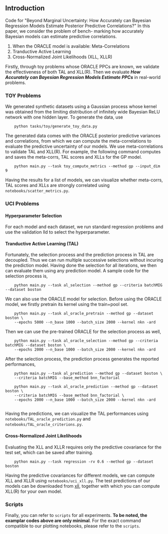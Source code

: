 ## Introduction
Code for "Beyond Marginal Uncertainty: How Accurately can Bayesian Regression Models Estimate Posterior Predictive Correlations?"
In this paper, we consider the problem of bench- marking how accurately Bayesian models can estimate predictive correlations. 

1. When the ORACLE model is available: Meta-Correlations
2. Tranductive Active Learning
3. Cross-Normalized Joint Likelihoods (XLL, XLLR)

Firstly, through toy problems whose ORACLE PPCs are known, we validate the effectiveness of both TAL and XLL(R). Then we evaluate 
**_How Accurately can Bayesian Regression Models Estimate PPCs_** in real-world problems.

### TOY Problems
We generated synthetic datasets using a Gaussian process whose kernel was obtained from the limiting distribution of 
infinitely wide Bayesian ReLU network with one hidden layer. To generate the data, use
```
    python tasks/toy/generate_toy_data.py
```

The generated data comes with the ORACLE posterior predictive variances and correlations, from which we can compute the 
meta-correlations to evaluate the predictive uncertainty of our models. We use meta-correlations to validate TAL and XLL(R). 
For example, the following command computes and saves the meta-corrs, TAL scores and XLLs for the GP model. 
```
    python main.py --task toy_compute_metrics --method gp --input_dim 9
```
Having the results for a list of models, we can visualize whether meta-corrs, TAL scores and XLLs are strongly correlated
 using `notebooks/scatter_metrics.py`.


### UCI Problems

#### Hyperparameter Selection
For each model and each dataset, we run standard regression problems and use the validation lld to select the hyperparameter.

#### Tranductive Active Learning (TAL)
Fortunately, the selection process and the prediction process in TAL are decoupled. Thus we can run multiple successive selections
without incuring the prediction model. Having done the selection for all iterations, we then can evaluate them using any prediction model.
A sample code for the selection process is,  
```
    python main.py --task al_selection --method gp --criteria batchMIG --dataset boston
```
We can also use the ORACLE model for selection. Before using the ORACLE model, we firstly pretrain its kernel using the train+pool set.
```
    python main.py --task al_oracle_pretrain --method gp --dataset boston \
    --epochs 5000 --n_base 1000 --batch_size 2000 --kernel nkn -ard
```
Then we can use the pre-trained ORACLE for the selection process as well,
```
    python main.py --task al_oracle_selection --method gp --criteria batchMIG --dataset boston \
    --epochs 2000 --n_base 1000 --batch_size 2000 --kernel nkn -ard 
```

After the selection process, the prediction process generates the reported performances,
```
    python main.py --task al_prediction --method gp --dataset boston \
    --criteria batchMIG --base_method bnn_factorial

    python main.py --task al_oracle_prediction --method gp --dataset boston \
    --criteria batchMIG --base_method bnn_factorial \
    --epochs 2000 --n_base 1000 --batch_size 2000 --kernel nkn -ard 
    
```
Having the predictions, we can visualize the TAL performances using `notebooks/TAL_oracle_prediction.py` and `notebooks/TAL_oracle_criterions.py`.

#### Cross-Normalized Joint Likelihoods
Evaluating the XLL and XLLR requires only the predictive covariance for the test set, which can be saved after training.
```
    python main.py --task regression -rv 0.6 --method gp --dataset boston
```
Having the predictive covariances for different models, we can compute XLL and XLLR using `notebooks/uci_xll.py`. The test predictions of our models can be downloaded from [xll](https://drive.google.com/file/d/1zJBxkwb3QcrG-k_PGDk6P2YpV488jcWz/view?usp=sharing), together with which you can compute XLL(R) for your own model.

### Scripts
Finally, you can refer to `scripts` for all experiments. **To be noted, the examplar codes above are only minimal**. For the exact command compatible to our plotting notebooks, please refer to the `scripts`. 
